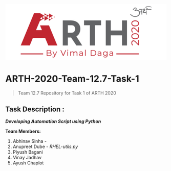 ![](logo.png)

# ARTH-2020-Team-12.7-Task-1
> Team 12.7 Repository for Task 1 of ARTH 2020

## Task Description :
***Developing Automation Script using Python***

**Team Members:**
  1. Abhinav Sinha - 
  2. Anupreet Dube - *RHEL-utils.py*
  3. Piyush Bagani
  4. Vinay Jadhav
  5. Ayush Chaplot
